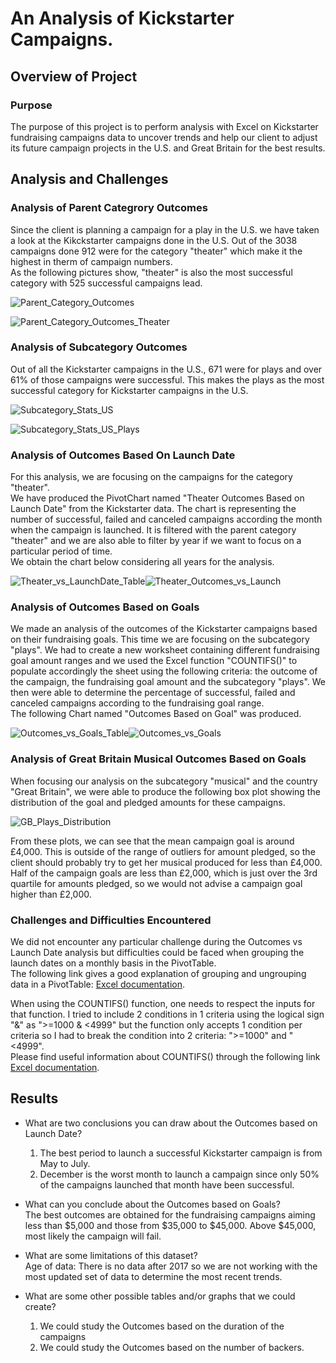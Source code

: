 # An Analysis of Kickstarter Campaigns.

## Overview of Project

### Purpose
The purpose of this project is to perform analysis with Excel on Kickstarter fundraising campaigns data to uncover trends and help our client to adjust its future campaign projects in the U.S. and Great Britain for the best results.

## Analysis and Challenges

### Analysis of Parent Categrory Outcomes

Since the client is planning a campaign for a play in the U.S. we have taken a look at the Kikckstarter campaigns done in the U.S. Out of the 3038 campaigns done 912 were for the category "theater" which make it the highest in therm of campaign numbers.\
As the following pictures show, "theater" is also the most successful category with 525 successful campaigns lead.

![Parent_Category_Outcomes](https://user-images.githubusercontent.com/68669675/88483437-8b8d6980-cf2d-11ea-9635-2ef9554007d4.png)

![Parent_Category_Outcomes_Theater](https://user-images.githubusercontent.com/68669675/88483433-84665b80-cf2d-11ea-85d7-00be4bf239fc.png)


### Analysis of Subcategory Outcomes

Out of all the Kickstarter campaigns in the U.S., 671 were for plays and over 61% of those campaigns were successful. This makes the plays as the most successful category for Kickstarter campaigns in the U.S.

![Subcategory_Stats_US](https://user-images.githubusercontent.com/68669675/88483646-cd6adf80-cf2e-11ea-89fe-8f6cf3e62d57.png)

![Subcategory_Stats_US_Plays](https://user-images.githubusercontent.com/68669675/88483654-d9ef3800-cf2e-11ea-9a63-bb24b711deaf.png)


### Analysis of Outcomes Based On Launch Date

For this analysis, we are focusing on the campaigns for the category "theater".\
We have produced the PivotChart named "Theater Outcomes Based on Launch Date" from the Kickstarter data. The chart is representing the number of successful, failed and canceled campaigns according the month when the campaign is launched. It is filtered with the parent category "theater" and we are also able to filter by year if we want to focus on a particular period of time.\
We obtain the chart below considering all years for the analysis.

![Theater_vs_LaunchDate_Table](https://user-images.githubusercontent.com/68669675/88729866-70238980-d0fa-11ea-8b3a-fdbffc434327.png)![Theater_Outcomes_vs_Launch](https://user-images.githubusercontent.com/68669675/88729838-6437c780-d0fa-11ea-9c44-39ab2032d6e0.png)


### Analysis of Outcomes Based on Goals

We made an analysis of the outcomes of the Kickstarter campaigns based on their fundraising goals. This time we are focusing on the subcategory "plays".
We had to create a new worksheet containing different fundraising goal amount ranges and we used the Excel function "COUNTIFS()" to populate accordingly the sheet using the following criteria: the outcome of the campaign, the fundraising goal amount and the subcategory "plays". We then were able to determine the percentage of successful, failed and canceled campaigns according to the fundraising goal range.\
The following Chart named "Outcomes Based on Goal" was produced.

![Outcomes_vs_Goals_Table](https://user-images.githubusercontent.com/68669675/88729849-69951200-d0fa-11ea-8be6-91e0800a4a59.png)![Outcomes_vs_Goals](https://user-images.githubusercontent.com/68669675/88729822-5d10b980-d0fa-11ea-84a9-49de152b2bbf.png)


### Analysis of Great Britain Musical Outcomes Based on Goals

When focusing our analysis on the subcategory "musical" and the country "Great Britain", we were able to produce the following box plot showing the distribution of the goal and pledged amounts for these campaigns.

![GB_Plays_Distribution](https://user-images.githubusercontent.com/68669675/88491896-4b011080-cf6c-11ea-8586-de3d52c99ece.png)

From these plots, we can see that the mean campaign goal is around £4,000. This is outside of the range of outliers for amount pledged, so the client should probably try to get her musical produced for less than £4,000. Half of the campaign goals are less than £2,000, which is just over the 3rd quartile for amounts pledged, so we would not advise a campaign goal higher than £2,000.


### Challenges and Difficulties Encountered

We did not encounter any particular challenge during the Outcomes vs Launch Date analysis but difficulties could be faced when grouping the launch dates on a monthly basis in the PivotTable.\
The following link gives a good explanation of grouping and ungrouping data in a PivotTable: [Excel documentation](https://support.microsoft.com/en-us/office/group-or-ungroup-data-in-a-pivottable-c9d1ddd0-6580-47d1-82bc-c84a5a340725?ui=en-us&rs=en-us&ad=us). 

When using the COUNTIFS() function, one needs to respect the inputs for that function. I tried to include 2 conditions in 1 criteria using the logical sign "&" as ">=1000 & <4999" but the function only accepts 1 condition per criteria so I had to break the condition into 2 criteria: ">=1000" and "<4999".\
Please find useful information about COUNTIFS() through the following link [Excel documentation](https://support.microsoft.com/en-us/office/countifs-function-dda3dc6e-f74e-4aee-88bc-aa8c2a866842?ui=en-us&rs=en-us&ad=us).


## Results

- What are two conclusions you can draw about the Outcomes based on Launch Date?
	1. The best period to launch a successful Kickstarter campaign is from May to July.
	2. December is the worst month to launch a campaign since only 50% of the campaigns launched that month have been successful. 

- What can you conclude about the Outcomes based on Goals?\
	The best outcomes are obtained for the fundraising campaigns aiming less than $5,000 and those from $35,000 to $45,000. Above $45,000, most likely the campaign will fail.
 
- What are some limitations of this dataset?\
	Age of data: There is no data after 2017 so we are not working with the most updated set of data to determine the most recent trends.


- What are some other possible tables and/or graphs that we could create?
	1. We could study the Outcomes based on the duration of the campaigns
	2. We could study the Outcomes based on the number of backers.
